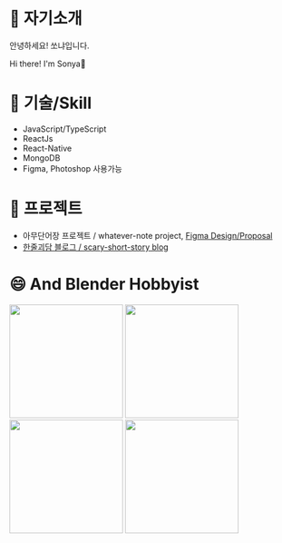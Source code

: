 
<h1>🌱 자기소개</h1>
<p>안녕하세요! 쏘냐입니다.</p>
<p>Hi there! I'm Sonya👋</p>

<h1>🌱 기술/Skill</h1>

- JavaScript/TypeScript
- ReactJs
- React-Native
- MongoDB
- Figma, Photoshop 사용가능

<h1>🌱 프로젝트</h1>

- 아무단어장 프로젝트 / whatever-note project, [Figma Design/Proposal](https://www.figma.com/file/gQJB7CsB38FuJV2NIfd5vd/%EC%95%84%EB%AC%B4%EB%8B%A8%EC%96%B4%EC%9E%A5%2C-%EC%8F%98%EB%83%90%26%EB%82%98%EB%8B%A8-%ED%94%84%EB%A1%9C%EC%A0%9D%ED%8A%B8-_-%EB%94%94%EC%9E%90%EC%9D%B8) 
- [한줄괴담 블로그 / scary-short-story blog](https://young-klxvd.mongodbstitch.com/)


<h1>😄 And Blender Hobbyist</h1>

<img src="https://user-images.githubusercontent.com/66970178/196879400-b5281566-3a83-4bbf-b135-54b16e1b8eca.jpg" width="200"/>
<img src="https://user-images.githubusercontent.com/66970178/196880162-ee097892-83d6-4ab4-a79f-b657b983489e.jpeg" width="200"/>
<img src="https://user-images.githubusercontent.com/66970178/196879404-948108f6-64ed-4802-8469-029c8d305159.jpg" width="200"/>
<img src="https://user-images.githubusercontent.com/66970178/196879480-21849ec3-efbd-4ada-98de-ce1e697fbb68.jpeg" width="200"/>


<!--
**onlinekkabchi/onlinekkabchi** is a ✨ _special_ ✨ repository because its `README.md` (this file) appears on your GitHub profile.

Here are some ideas to get you started:

- 🔭 I’m currently working on ...
- 🌱 I’m currently learning ...
- 👯 I’m looking to collaborate on ...
- 🤔 I’m looking for help with ...
- 💬 Ask me about ...
- 📫 How to reach me: ...
- 😄 Pronouns: ...
- ⚡ Fun fact: ...
-->
